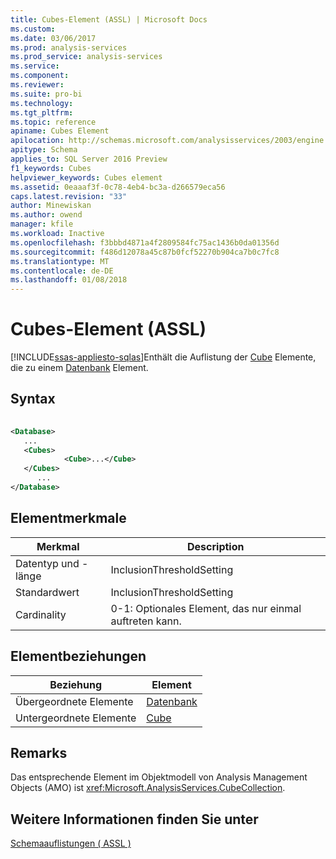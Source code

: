 ```yaml
---
title: Cubes-Element (ASSL) | Microsoft Docs
ms.custom: 
ms.date: 03/06/2017
ms.prod: analysis-services
ms.prod_service: analysis-services
ms.service: 
ms.component: 
ms.reviewer: 
ms.suite: pro-bi
ms.technology: 
ms.tgt_pltfrm: 
ms.topic: reference
apiname: Cubes Element
apilocation: http://schemas.microsoft.com/analysisservices/2003/engine
apitype: Schema
applies_to: SQL Server 2016 Preview
f1_keywords: Cubes
helpviewer_keywords: Cubes element
ms.assetid: 0eaaaf3f-0c78-4eb4-bc3a-d266579eca56
caps.latest.revision: "33"
author: Minewiskan
ms.author: owend
manager: kfile
ms.workload: Inactive
ms.openlocfilehash: f3bbbd4871a4f2809584fc75ac1436b0da01356d
ms.sourcegitcommit: f486d12078a45c87b0fcf52270b904ca7b0c7fc8
ms.translationtype: MT
ms.contentlocale: de-DE
ms.lasthandoff: 01/08/2018
---
```

# <a name="cubes-element-assl"></a>Cubes-Element (ASSL)
[!INCLUDE[ssas-appliesto-sqlas](../../../includes/ssas-appliesto-sqlas.md)]Enthält die Auflistung der [Cube](../../../analysis-services/scripting/objects/cube-element-assl.md) Elemente, die zu einem [Datenbank](../../../analysis-services/scripting/objects/database-element-assl.md) Element.  
  
## <a name="syntax"></a>Syntax  
  
```xml  
  
<Database>  
   ...  
   <Cubes>  
            <Cube>...</Cube>  
   </Cubes>  
      ...  
</Database>  
```  
  
## <a name="element-characteristics"></a>Elementmerkmale  
  
|Merkmal|Description|  
|--------------------|-----------------|  
|Datentyp und -länge|InclusionThresholdSetting|  
|Standardwert|InclusionThresholdSetting|  
|Cardinality|0-1: Optionales Element, das nur einmal auftreten kann.|  
  
## <a name="element-relationships"></a>Elementbeziehungen  
  
|Beziehung|Element|  
|------------------|-------------|  
|Übergeordnete Elemente|[Datenbank](../../../analysis-services/scripting/objects/database-element-assl.md)|  
|Untergeordnete Elemente|[Cube](../../../analysis-services/scripting/objects/cube-element-assl.md)|  
  
## <a name="remarks"></a>Remarks  
 Das entsprechende Element im Objektmodell von Analysis Management Objects (AMO) ist <xref:Microsoft.AnalysisServices.CubeCollection>.  
  
## <a name="see-also"></a>Weitere Informationen finden Sie unter  
 [Schemaauflistungen &#40; ASSL &#41;](../../../analysis-services/scripting/collections/collections-assl.md)  
  
  
